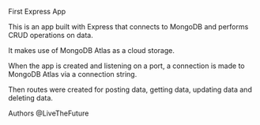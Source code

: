First Express App

This is an app built with Express that connects to MongoDB and performs CRUD operations on data.

It makes use of MongoDB Atlas as a cloud storage.

When the app is created and listening on a port, a connection is made to MongoDB Atlas via a connection string.

Then routes were created for posting data, getting data, updating data and deleting data.

Authors
@LiveTheFuture
